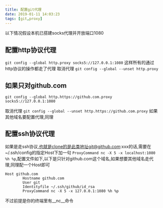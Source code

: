 ```yaml
---
title: 配置git代理
date: 2019-01-11 14:03:23
tags: [git,proxy]
---
```


以下情况假设本机已搭建socks代理并开放端口1080
## 配置http协议代理
`git config --global http.proxy socks5://127.0.0.1:1080`
这样所有的通过http协议的操作都走了代理<!--more-->
取消代理
`git config --global --unset http.proxy`
## 如果只对github.com
`git config --global http.https://github.com.proxy socks5://127.0.0.1:1080`

取消代理
`git config --global --unset http.https://github.com.proxy`
如果其他域名要配置代理,同理


## 配置ssh协议代理
如果是走ssh协议,也就是clone的是此类地址git@github.com:xxx的话,需要在~/.ssh/config的指定Host下加一句
`ProxyCommand nc -X 5 -x localhost:1080 %h %p`,配置文件如下,以下是只针对github.com这个域名,如果想要其他域名走代理,同理配一个Host即可
```
Host github.com
        Hostname github.com
        User git
        Identityfile ~/.ssh/github/id_rsa
        ProxyCommand nc -X 5 -x 127.0.0.1:1080 %h %p
```
不过前提是你的终端里有__nc__命令